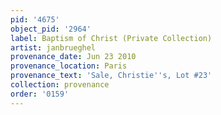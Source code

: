 ```yaml
---
pid: '4675'
object_pid: '2964'
label: Baptism of Christ (Private Collection)
artist: janbrueghel
provenance_date: Jun 23 2010
provenance_location: Paris
provenance_text: 'Sale, Christie''s, Lot #23'
collection: provenance
order: '0159'
---
```


